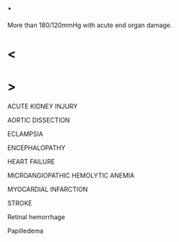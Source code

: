 # .

More than 180/120mmHg with acute end organ damage.

# <

# >

ACUTE KIDNEY INJURY

AORTIC DISSECTION

ECLAMPSIA

ENCEPHALOPATHY

HEART FAILURE

MICROANGIOPATHIC HEMOLYTIC ANEMIA

MYOCARDIAL INFARCTION

STROKE

Retinal hemorrhage

Papilledema
